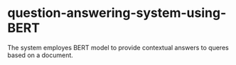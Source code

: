 # question-answering-system-using-BERT
 The system employes BERT model to provide contextual answers to queres based on a document.
